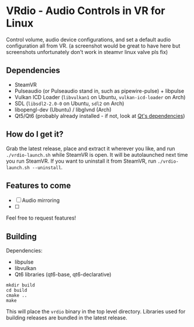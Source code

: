 # VRdio - Audio Controls in VR for Linux
Control volume, audio device configurations, and set a default audio configuration all from VR.
(a screenshot would be great to have here but screenshots unfortunately don't work in steamvr linux valve pls fix)

## Dependencies
- SteamVR
- Pulseaudio (or Pulseaudio stand in, such as pipewire-pulse) + libpulse
- Vulkan ICD Loader (`libvulkan1` on Ubuntu, `vulkan-icd-loader` on Arch)
- SDL (`libsdl2-2.0-0` on Ubuntu, `sdl2` on Arch)
- libopengl-dev (Ubuntu) / libglvnd (Arch)
- Qt5/Qt6 (probably already installed - if not, look at [Qt's dependencies](https://doc.qt.io/qt-5/linux-requirements.html))

## How do I get it?
Grab the latest release, place and extract it wherever you like, and run `./vrdio-launch.sh` while SteamVR is open. It will be autolaunched next time you run SteamVR.
If you want to uninstall it from SteamVR, run `./vrdio-launch.sh --uninstall`.

## Features to come
- [ ] Audio mirroring
- [ ] 
Feel free to request features!

## Building
Dependencies:
- libpulse
- libvulkan
- Qt6 libraries (qt6-base, qt6-declarative)
```
mkdir build
cd build
cmake ..
make
```
This will place the `vrdio` binary in the top level directory. Libraries used for building releases are bundled in the latest release.
